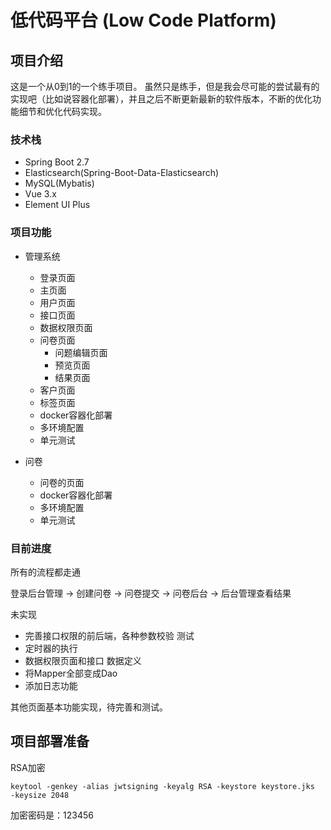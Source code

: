 # 低代码平台 (Low Code Platform)

## 项目介绍

  这是一个从0到1的一个练手项目。 虽然只是练手，但是我会尽可能的尝试最有的实现吧（比如说容器化部署），并且之后不断更新最新的软件版本，不断的优化功能细节和优化代码实现。

  ### 技术栈
  - Spring Boot 2.7
  - Elasticsearch(Spring-Boot-Data-Elasticsearch)
  - MySQL(Mybatis)
  - Vue 3.x 
  - Element UI Plus

### 项目功能

- 管理系统
  - 登录页面
  - 主页面
  - 用户页面
  - 接口页面
  - 数据权限页面
  - 问卷页面
    - 问题编辑页面
    - 预览页面
    - 结果页面
  - 客户页面
  - 标签页面
  - docker容器化部署
  - 多环境配置
  - 单元测试

- 问卷 
  - 问卷的页面
  - docker容器化部署
  - 多环境配置
  - 单元测试

### 目前进度

所有的流程都走通

登录后台管理 -> 创建问卷 -> 问卷提交 -> 问卷后台 -> 后台管理查看结果

未实现
- 完善接口权限的前后端，各种参数校验 测试
- 定时器的执行
- 数据权限页面和接口 数据定义
- 将Mapper全部变成Dao
- 添加日志功能


其他页面基本功能实现，待完善和测试。

## 项目部署准备

RSA加密
```
keytool -genkey -alias jwtsigning -keyalg RSA -keystore keystore.jks  -keysize 2048
```
加密密码是：123456

